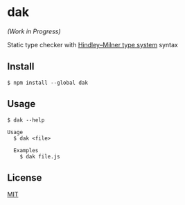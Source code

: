 # dak

*(Work in Progress)*

Static type checker with [Hindley–Milner type system](https://en.wikipedia.org/wiki/Hindley%E2%80%93Milner_type_system) syntax

## Install

```
$ npm install --global dak
```

## Usage

```
$ dak --help

Usage
  $ dak <file>

  Examples
    $ dak file.js
```

## License

[MIT](LICENSE)
